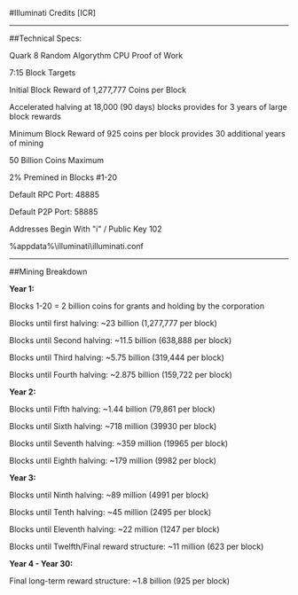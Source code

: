 #Illuminati Credits [ICR]

--------------------------------------------------

##Technical Specs:

Quark 8 Random Algorythm CPU Proof of Work

7:15 Block Targets

Initial Block Reward of 1,277,777 Coins per Block

Accelerated halving at 18,000 (90 days) blocks provides for 3 years of large block rewards

Minimum Block Reward of 925 coins per block provides 30 additional years of mining

50 Billion Coins Maximum

2% Premined in Blocks #1-20

Default RPC Port: 48885

Default P2P Port: 58885

Addresses Begin With "i" / Public Key 102

%appdata%\illuminati\illuminati.conf

--------------------------------------------------

##Mining Breakdown 

**Year 1:**

Blocks 1-20 = 2 billion coins for grants and holding by the corporation

Blocks until first halving: ~23 billion (1,277,777 per block)

Blocks until Second halving: ~11.5 billion (638,888 per block)

Blocks until Third halving: ~5.75 billion (319,444 per block)

Blocks until Fourth halving: ~2.875 billion (159,722 per block)

**Year 2:**

Blocks until Fifth halving: ~1.44 billion (79,861 per block)

Blocks until Sixth halving: ~718 million (39930 per block)

Blocks until Seventh halving: ~359 million (19965 per block)

Blocks until Eighth halving: ~179 million (9982 per block)

**Year 3:**

Blocks until Ninth halving: ~89 million (4991 per block)

Blocks until Tenth halving: ~45 million (2495 per block)

Blocks until Eleventh halving: ~22 million (1247 per block)

Blocks until Twelfth/Final reward structure: ~11 million (623 per block)

**Year 4 - Year 30:**

Final long-term reward structure: ~1.8 billion (925 per block)
